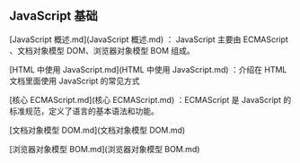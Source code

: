 ## JavaScript 基础

 [JavaScript 概述.md](JavaScript 概述.md) ： JavaScript  主要由 ECMAScript 、文档对象模型 DOM、浏览器对象模型 BOM 组成。

 [HTML 中使用 JavaScript.md](HTML 中使用 JavaScript.md) ：介绍在 HTML 文档里面使用 JavaScript 的常见方式

 [核心 ECMAScript.md](核心 ECMAScript.md) ：ECMAScript 是 JavaScript 的标准规范，定义了语言的基本语法和功能。

 [文档对象模型 DOM.md](文档对象模型 DOM.md) 

 [浏览器对象模型 BOM.md](浏览器对象模型 BOM.md) 